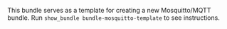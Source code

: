 This bundle serves as a template for creating a new Mosquitto/MQTT bundle. Run `show_bundle bundle-mosquitto-template` to see instructions.
